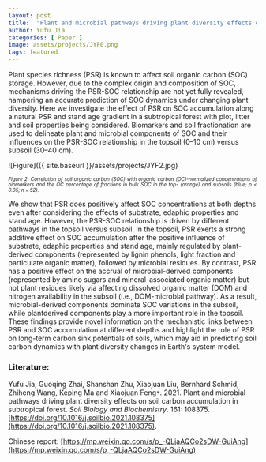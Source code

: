 ```yaml
---
layout: post
title:  "Plant and microbial pathways driving plant diversity effects on soil carbon accumulation in subtropical forest"
author: Yufu Jia
categories: [ Paper ]
image: assets/projects/JYF0.png
tags: featured
---
```


Plant species richness (PSR) is known to affect soil organic carbon (SOC) storage. However, due to the complex origin and composition of SOC, mechanisms driving the PSR-SOC relationship are not yet fully revealed, hampering an accurate prediction of SOC dynamics under changing plant diversity. Here we investigate the effect of PSR on SOC accumulation along a natural PSR and stand age gradient in a subtropical forest with plot, litter and soil properties being considered. Biomarkers and soil fractionation are used to delineate plant and microbial components of SOC and their influences on the PSR-SOC relationship in the topsoil (0–10 cm) versus subsoil (30–40 cm).

![Figure]({{ site.baseurl }}/assets/projects/JYF2.jpg)
<p style='text-align: justify;' ><span style="font-style: italic; font-size:70%">Figure 2: Correlation of soil organic carbon (SOC) with organic carbon (OC)-normalized concentrations of biomarkers and the OC percentage of fractions in bulk SOC in the top- (orange) and subsoils (blue; p < 0.05; n = 52). 
</span></p>

We show that PSR does positively affect SOC concentrations at both depths even after considering the effects of substrate, edaphic properties and stand age. However, the PSR-SOC relationship is driven by different pathways in the topsoil versus subsoil. In the topsoil, PSR exerts a strong additive effect on SOC accumulation after the positive influence of substrate, edaphic properties and stand age, mainly regulated by plant-derived components (represented by lignin phenols, light fraction and particulate organic matter), followed by microbial residues. By contrast, PSR has a positive effect on the accrual of microbial-derived components (represented by amino sugars and mineral-associated organic matter) but not plant residues likely via affecting dissolved organic matter (DOM) and nitrogen availability in the subsoil (i.e., DOM-microbial pathway). As a result, microbial-derived components dominate SOC variations in the subsoil, while plantderived components play a more important role in the topsoil. These findings provide novel information on the mechanistic links between PSR and SOC accumulation at different depths and highlight the role of PSR on long-term carbon sink potentials of soils, which may aid in predicting soil carbon dynamics with plant diversity changes in Earth's system model.

### Literature:
Yufu Jia, Guoqing Zhai, Shanshan Zhu, Xiaojuan Liu, Bernhard Schmid, Zhiheng Wang, Keping Ma and Xiaojuan Feng<code>&ast;</code>. 2021. Plant and microbial pathways driving plant diversity effects on soil carbon accumulation in subtropical forest. *Soil Biology and Biochemistry*. 161: 108375. [https://doi.org/10.1016/j.soilbio.2021.108375](https://doi.org/10.1016/j.soilbio.2021.108375).

Chinese report: [https://mp.weixin.qq.com/s/p_-QLjaAQCo2sDW-GuiAng](https://mp.weixin.qq.com/s/p_-QLjaAQCo2sDW-GuiAng)
